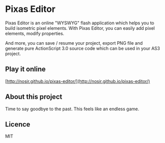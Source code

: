 # Pixas Editor

Pixas Editor is an online "WYSWYG" flash application which helps you to build isometric pixel elements. With Pixas Editor, you can easily add pixel elements, modify properties.

And more, you can save / resume your project, export PNG file and generate pure ActionScript 3.0 source code which can be used in your AS3 project.

## Play it online

[http://nosir.github.io/pixas-editor/](http://nosir.github.io/pixas-editor/)

## About this project

Time to say goodbye to the past. This feels like an endless game.

## Licence

MIT
